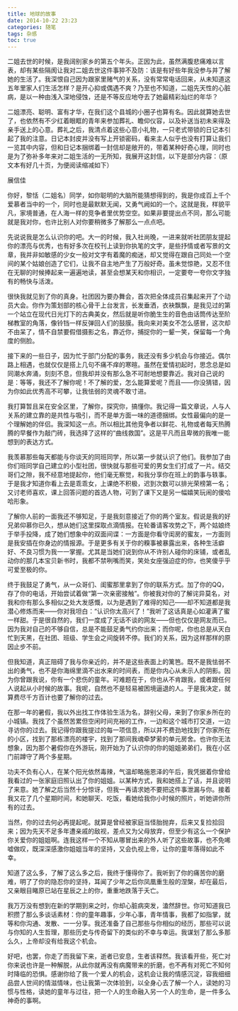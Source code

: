 ```yaml
---
title: 地球的故事
date: 2014-10-22 23:23
categories: 随笔
tags: 杂感
toc: true
---
```

二姐去世的时候，是我阔别家乡的第五个年头。正因为此，虽然满腹悲痛难以言表，却有某些隔阂让我对二姐去世这件事猝不及防：该是有好些年我没参与并了解她的生活了。我深恨自己因为跟家里赌气的关系，没有常常电话回来，从未知道这五年里家人们生活怎样？是开心抑或偶遇不爽？乃至也不知道，二姐先天性的心脏病，是以一种由浅入深地侵蚀，还是不等反应地夺去了她最精彩灿烂的年华？

二姐漂亮、聪明、富有才华，在我们这个县城的小圈子也算有名。因此就算她去世了，也依然有不少红着眼眶的青年来参加葬礼、瞻仰仪容，以及补送当初未来得及亲手送上的心意。葬礼之后，我清点着这些心意小礼物，一只老式带锁的日记本引起了我的注意。日记本封皮并没有写上开锁密码，看来主人似乎也没有打算让我们一览其中内容，但和日记本捆绑着一封信却是敞开的，带着某种好奇心理，同时也是为了弥补多年来对二姐生活的一无所知，我展开这封信，以下是部分内容：（原文本有好几十页，为便阅读缩减如下）

展信佳

你好，黎恬（二姐名）同学，如你聪明的大脑所能猜想得到的，我是你成百上千个爱慕者当中的一个，同时也是最默默无闻，又勇气阙如的一个。这就是我，样貌平凡，家境普通，在人海一样的竞争者里优势空空。如果非要提出点不同，那么可能就是我对你，也许比别人对你要稍微多了解那么一点点吧。

先说说我是怎么认识你的吧。大一的时候，我入社尚晚，一进来就听社团朋友提起你的漂亮与优秀，也有好多次在校刊上读到你执笔的文字，是些抒情或者写景的文章，我并非如敏感的少女一般对文字有着魔的痴迷，却又觉得在跟自己同处一个空间的某个姑娘创造了它们，让我不自主地产生了万般好奇。虽未觉惊艳，又忍不住在无聊的时候捧起来一遍遍地读，甚至会想某天和你相识，一定要夸一夸你文字独有的畅快与活泼。

很快我就见到了你的真身。社团因为要办舞会，首次把全体成员召集起来开了个动员大会。你作为策划部的核心骨干上台发言，长发垂洒，衣袂飘飘，是我见过的第一个站立在现代日光灯下的古典美女，然后就是听你脆生生的音色由话筒传达至阶梯教室的角落，像铃铛一样反弹回人们的鼓膜。我向来对美女不怎么感冒，这次却不由呆了，情不自禁要假借摄影之名，靠近你，捕捉你的一颦一笑，保留每一个角度的侧脸。

接下来的一些日子，因为忙于部门分配的事务，我还没有多少机会与你接近。偶尔路上相遇，也就仅仅是搭上几句不痛不痒的寒暄。虽然在爱情初起时，思念总是如同潮水奔涌，刻刻不息，但我却并没有那么急不可耐地想要靠近。我对自己说的是：等等，我还不了解你呢！不了解的爱，怎么能算爱呢？而且——你没猜错，因为你如此优秀高不可攀，让我怯弱的灵魂不敢寸进。

我打算暂且呆在安全区里，了解你，探究你，搞懂你。我记得一篇文章说，人与人关系的建立靠的是共性与吸引，而不是单方面一味的道德捆绑。女性最偏向的是一个理解她的伴侣。我深知这一点。所以相比其他竞争者以鲜花、礼物或者每天热腾腾的早餐作为敲门砖，我选择了这样的“曲线救国”。这是平凡而且卑微的我唯一能想到的表达方式。

我羡慕那些每天都能与你谈天的同班同学，所以第一步就认识了他们。我参加了由你们班同学自己建立的小型社团，很快就与那些可爱的男女生们打成了一片。结交哥们之隙，我不经意地提起你，他们毫无察觉，和我分享你在班上的韵事与轶事。于是我才知道你看上去是乖乖女，上课绝不积极，迟到次数可以排光荣榜第一名；又讨老师喜欢，课上回答问题的首选人物，可到了课下又是另一幅嬉笑玩闹的傻哈哈形象。

了解你人前的一面我还不够知足，于是我刻意接近了你的两个室友。假说是我的好兄弟仰慕你已久，想从她们这里探取点滴情报。在轮番请客攻势之下，两个姑娘终于举手投降，成了她们想象中的双面间谍：一方面是你看守闺房的蜜友，一方面则是我安插在你身边的情报源。于是更多有关于你的糗事被暴露出来，各种生活癖好、不良习惯为我一一掌握。尤其是当她们说到你从不许别人碰你的床铺，或者乱动你的那几本宝贝新书时，我都不禁咧嘴而笑，笑处女座强迫症的你，也笑傻乎乎可爱至极的你。

终于我鼓足了勇气，从一众哥们、闺蜜那里拿到了你的联系方式。加了你的QQ，存了你的电话，开始尝试着做“第一次亲密接触”。你被我对你的了解诧异莫名，对我和你有那么多相似之处大发感慨，以为是遇到了难得的知己——却不知道都是我潜心修炼而来——你对我坦白：“认识你太高兴了！”我听了这话真是心如灌满了蜜一样甜。于是很自然的，我们一度成了无话不谈的网友——但也仅仅是网友而已。因为我对自己的不够自信，总是不能鼓足勇气约你出来；而你呢，你也总是从天白忙到天黑，在社团、班级、学生会之间旋转不停。我们的关系，因为这样那样的原因止步不前。

但我知道，真正阻碍了我与你亲近的，并不是这些表面上的篱笆。既不是我怯弱不出的勇气，也不是你海绵里滴不出水来的时间表，而是你内心从未示人的阴影。因为你曾跟我说，你有一个悲伤的童年。可难题在于，你也从不肯跟我，或者跟任何人说起从小时候的故事。我呢，自然也不是轻易被困境逼退的人。于是我决定，就算费尽千方百计也要了解你的过去。

在那一年的暑假，我以外出找工作体验生活为名，辞别父母，来到了你家乡所在的小城镇。我找了个虽然苦累但空闲时间充裕的工作，一边和这个城市打交道，一边寻访你的过去。我记得你跟我提过的每一项信息，所以并不费劲地找到了你家所在的小区，找到了那栋漂亮的楼宇，找到了那间我魂牵梦萦的单元房舍。也许你无法想象，因为那个暑假你在外游玩，刚开始为了认识你的你的姐姐弟弟们，我在小区门前蹲守了两个多星期。

功夫不负有心人，在某个阳光依然毒辣，气温却略施恩泽的午后，我凭据着你曾给我看过的一张家庭旧照认出了你的姐姐。以某种方式，我和她搭上了话，并且说明了来意。她了解之后当然十分惊讶，但我一再请求她不要把这件事泄漏与你。接着我又花了几个星期时间，和她聊天、吃饭，看她给我你小时候的照片，听她讲你所有的过去。

当然，你的过去何必再提起呢。就算是曾经被家庭当怪胎抛弃，后来又复捡拾回来；因为先天不足多年遭亲戚的敌视，差点又为父母放弃，但至少有这么一个保护你关爱你的姐姐啊。连我这样一个不知从哪冒出来的外人听了这些故事，也不免唏嘘做叹，既深深感激你姐姐当年的坚持，又会仇视上帝，让你的童年落得如此不幸。

知道了这么多，了解了这么多之后，我终于懂得你了。我听到了你的痛苦你的磨难，明了了你的隐忍你的坚持，耳闻了少年之后你凤凰重生般的涅槃，却在最后，又亲眼目睹原已站在星辰之上的你，重重地跌落于夭亡。

我万万没有想到在新的学期到来之时，你却心脏病突发，溘然辞世。你可知道我已积攒了那么多谈话素材：你的童年趣事，少年心事，青年情事，我都了如指掌，就等和你沟通、发散、一一分享。我还准备了自己那些与你相似的经历，那些可以说与你知的人生哲理，那些历史与传奇留下的类似的不幸与幸运。我谋划了那么多那么久，上帝却没有给我这个机会。

好吧，也罢，你走了而我留下来，逝者已安息，生者该释然。我该看开些，死亡对你来说也许是一种解脱，从此你就再没有病魔带来的折磨，也不再有对死亡不知何时降临的恐惧。感谢你给了我一个爱人的机会，这机会让我的情感沉淀，容我细细品尝人世间的情滋情味，也让我第一次体验到，以全身心去了解一个人，读她的习惯与性格，读她的童年与过往，把一个人的生命融入另一个人的生命，是一件多么神奇的事啊。












